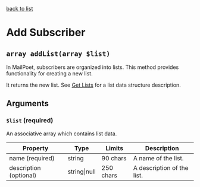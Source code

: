 [back to list](../Readme.md)

# Add Subscriber

## `array addList(array $list)`

In MailPoet, subscribers are organized into lists. This method provides functionality for creating a new list.

It returns the new list. See [Get Lists](GetLists.md) for a list data structure description.

## Arguments
### `$list` (required)

An associative array which contains list data.

| Property | Type | Limits | Description |
| --- | --- | --- | --- |
| name (required) | string | 90 chars | A name of the list. |
| description (optional) | string\|null| 250 chars | A description of the list. |

